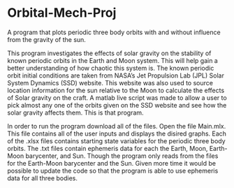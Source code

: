 # Orbital-Mech-Proj
A program that plots periodic three body orbits with and without influence from the gravity of the sun.

This program investigates the effects of solar gravity on the stability of known periodic orbits in the Earth and Moon system. This will help gain a better understanding of how chaotic this system is. The known periodic orbit initial conditions are taken from NASA’s Jet Propulsion Lab (JPL) Solar System Dynamics (SSD) website. This website was also used to source location information for the sun relative to the Moon to calculate the effects of Solar gravity on the craft. A matlab live script was made to allow a user to pick almost any one of the orbits given on the SSD website and see how the solar gravity affects them. This is that program.

In order to run the program download all of the files. Open the file Main.mlx. This file contains all of the user inputs and displays the disired graphs. Each of the .xlsx files contains starting state variables for the periodic three body orbits. The .txt files contain ephemeris data for each the Earth, Moon, Earth-Moon barycenter, and Sun. Though the program only reads from the files for the Earth-Moon barycenter and the Sun. Given more time it would be possible to update the code so that the program is able to use ephemeris data for all three bodies.
